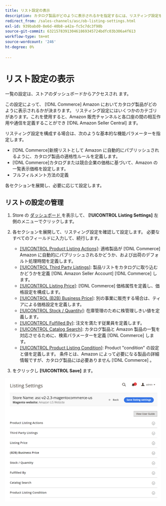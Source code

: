 ```yaml
---
title: リスト設定の表示
description: カタログ製品がどのように表示されるかを指定するには、リスティング設定を使用  [!DNL Commerce]   [!DNL Amazon Marketplace] します。
redirect_from: /sales-channels/asc/ob-listing-settings.html
exl-id: 939babd0-8e6d-40b8-a42a-fc5c7dc3f98b
source-git-commit: 632157839130461869345724bdfc03b306a4f613
workflow-type: tm+mt
source-wordcount: '246'
ht-degree: 0%

---
```


# リスト設定の表示

一覧の設定は、ストアのダッシュボードからアクセスされ [ ](./amazon-store-dashboard.md) ます。

この設定によって、 [!DNL Commerce] Amazon においてカタログ製品がどのように表示されるかが決まります。 リスティング設定にはいくつかのカテゴリがあります。これを使用すると、Amazon 販売チャンネルと各口座の間の相互作用や通信を定義することができ [!DNL Amazon Seller Central] ます。

リスティング設定を構成する場合は、次のような基本的な機能パラメーターを指定します。

- [!DNL Commerce]新規リストとして Amazon に自動的にパブリッシュされるように、カタログ製品の適格性ルールを定義します。
- [!DNL Commerce]カタログまたは競合企業の価格に基づいて、Amazon の一覧表示価格を設定します。
- フルフィルメント方法の定義

各セクションを展開し、必要に応じて設定します。

## リストの設定の管理

1. Store の [ ダッシュボード ](./amazon-store-dashboard.md) を表示して、 **[!UICONTROL Listing Settings]** 左側のメニューでクリックします。

1. 各セクションを展開して、リスティング設定を確認して設定します。 必要なすべてのフィールドに入力して、続行します。

   - [[!UICONTROL Product Listing Actions]](./product-listing-actions.md): 適格製品が [!DNL Commerce] Amazon に自動的にパブリッシュされるかどうか、および出荷のデフォルト処理時間を定義します。
   - [[!UICONTROL Third Party Listings]](./third-party-listing-settings.md): 製品リストをカタログに取り込むかどうかを定義 [!DNL Amazon Seller Account] [!DNL Commerce] します。
   - [[!UICONTROL Listing Price]](./listing-price.md): [!DNL Commerce] 価格属性を定義し、価格設定を構成します。
   - [[!UICONTROL (B2B) Business Price]](./business-pricing.md): 別の事業に販売する場合は、ティアによる価格設定を定義します。
   - [[!UICONTROL Stock / Quantity]](./stock-quantity.md): 在庫管理のために株管理しきい値を定義します。
   - [[!UICONTROL Fulfilled By]](./fulfilled-by.md)\: 注文を満たす従業員を定義します。
   - [[!UICONTROL Catalog Search]](./catalog-search.md): カタログ製品と Amazon 製品の一覧を対応させるために、検索パラメーターを定義 [!DNL Commerce] します。
   - [[!UICONTROL Product Listing Condition]](./product-listing-condition.md): Product &quot;condition&quot; の設定と値を定義します。 条件とは、Amazon によって必要になる製品の詳細情報ですが、カタログ製品には必要ありません [!DNL Commerce] 。

1. をクリックし **[!UICONTROL Save]** ます。

![リストの設定](assets/amazon-listing-settings.png)
